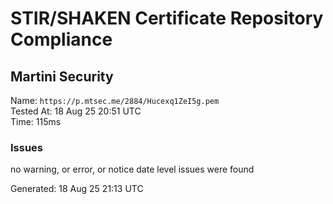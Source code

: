 # STIR/SHAKEN Certificate Repository Compliance

## Martini Security

Name: `https://p.mtsec.me/2884/Hucexq1ZeI5g.pem`\
Tested At: 18 Aug 25 20:51 UTC\
Time: 115ms

### Issues

no warning, or error, or notice date level issues were found

Generated: 18 Aug 25 21:13 UTC